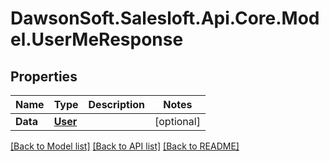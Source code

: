 # DawsonSoft.Salesloft.Api.Core.Model.UserMeResponse

## Properties

Name | Type | Description | Notes
------------ | ------------- | ------------- | -------------
**Data** | [**User**](User.md) |  | [optional] 

[[Back to Model list]](../README.md#documentation-for-models) [[Back to API list]](../README.md#documentation-for-api-endpoints) [[Back to README]](../README.md)

